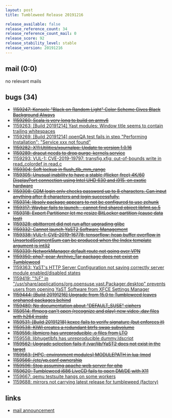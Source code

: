 ```yaml
---
layout: post
title: Tumbleweed Release 20191216

release_available: false
release_reference_count: 34
release_reference_count_mail: 0
release_score: 92
release_stability_level: stable
release_version: 20191216
---
```


## mail (0:0)

no relevant mails

## bugs (34)

<!--more-->

- ~~[1159247: Konsole "Black on Random Light" Color Scheme Gives Black Background Always](https://bugzilla.opensuse.org/show_bug.cgi?id=1159247)~~
- ~~[1159260: Scala is very long to build on armv6](https://bugzilla.opensuse.org/show_bug.cgi?id=1159260)~~
- [1159263: \[Build 20191214\] Yast modules: Window title seems to contain trailing whitespaces](https://bugzilla.opensuse.org/show_bug.cgi?id=1159263)
- [1159269: \[Build 20191214\] openQA test fails in step "Performing Installation": "Service xxx not found"](https://bugzilla.opensuse.org/show_bug.cgi?id=1159269)
- ~~[1159282: X11:Utilities/xournalpp: Update to version 1.0.16](https://bugzilla.opensuse.org/show_bug.cgi?id=1159282)~~
- ~~[1159289: dracut needs to drop purge-kernels.service](https://bugzilla.opensuse.org/show_bug.cgi?id=1159289)~~
- [1159293: VUL-1: CVE-2019-19797: transfig,xfig: out-of-bounds write in read_colordef in read.c](https://bugzilla.opensuse.org/show_bug.cgi?id=1159293)
- ~~[1159304: Soft lockup in flush_tlb_mm_range](https://bugzilla.opensuse.org/show_bug.cgi?id=1159304)~~
- ~~[1159305: Unusual inability to have a stable (flicker-free) 4K/60 DisplayPort connection using Intel UHD 630 and i915, on exotic hardware](https://bugzilla.opensuse.org/show_bug.cgi?id=1159305)~~
- ~~[1159308: GDM login only checks password up to 8 characters.  Can input anything after 8 characters and login successfully.](https://bugzilla.opensuse.org/show_bug.cgi?id=1159308)~~
- ~~[1159314: libsolv package appears to not be configured to use zchunk](https://bugzilla.opensuse.org/show_bug.cgi?id=1159314)~~
- ~~[1159317: Waybar fails to launch - cannot find shared object libfmt.so.5](https://bugzilla.opensuse.org/show_bug.cgi?id=1159317)~~
- ~~[1159318: Expert Partitioner let me resize BitLocker partition (cause data lost)](https://bugzilla.opensuse.org/show_bug.cgi?id=1159318)~~
- ~~[1159328: qbittorrent did not run after upgrading glibc](https://bugzilla.opensuse.org/show_bug.cgi?id=1159328)~~
- ~~[1159332: Cannot launch YaST2 Software Management](https://bugzilla.opensuse.org/show_bug.cgi?id=1159332)~~
- ~~[1159338: VUL-1: CVE-2019-16778: tensorflow: heap buffer overflow in UnsortedSegmentSum can be produced when the Index template argument is int32](https://bugzilla.opensuse.org/show_bug.cgi?id=1159338)~~
- ~~[1159339: NetworkManager default route not going over VPN](https://bugzilla.opensuse.org/show_bug.cgi?id=1159339)~~
- ~~[1159350: php7-pear-Archive_Tar package does not exist on Tumbleweed](https://bugzilla.opensuse.org/show_bug.cgi?id=1159350)~~
- [1159363: YaST's HTTP Server Configuration not saving correctly server module enabled/disabled states](https://bugzilla.opensuse.org/show_bug.cgi?id=1159363)
- [1159419: "%F" in "/usr/share/applications/org.opensuse.yast.Packager.desktop" prevents users from opening YaST Software from XFCE Settings Manager](https://bugzilla.opensuse.org/show_bug.cgi?id=1159419)
- ~~[1159444: \[Build 20191216\] Upgrade from 15.0 to Tumbleweed leaves orphaned packages behind](https://bugzilla.opensuse.org/show_bug.cgi?id=1159444)~~
- ~~[1159480: No documentation about "DEFAULT_SUSE" ciphers](https://bugzilla.opensuse.org/show_bug.cgi?id=1159480)~~
- ~~[1159514: ffmpeg can't open (recognize and play) new video .dav files with h264 inside](https://bugzilla.opensuse.org/show_bug.cgi?id=1159514)~~
- ~~[1159531: \[Build 20191218\] kexec fails to verify signature (but enforces it)](https://bugzilla.opensuse.org/show_bug.cgi?id=1159531)~~
- ~~[1159538: KIWI creates a   redundant btrfs swap subvolume](https://bugzilla.opensuse.org/show_bug.cgi?id=1159538)~~
- ~~[1159556: libmicro has unreproducible .o files from LTO](https://bugzilla.opensuse.org/show_bug.cgi?id=1159556)~~
- [1159558: libhugetlbfs has unreproducible dummy.ldscript](https://bugzilla.opensuse.org/show_bug.cgi?id=1159558)
- ~~[1159562: Upgrade selection fails if /var/lib/YaST2 does not exist in the target](https://bugzilla.opensuse.org/show_bug.cgi?id=1159562)~~
- ~~[1159563: \[HPC, environment modules\]  MODULEPATH in lua-lmod](https://bugzilla.opensuse.org/show_bug.cgi?id=1159563)~~
- ~~[1159566: /etc/yp.conf ownership](https://bugzilla.opensuse.org/show_bug.cgi?id=1159566)~~
- ~~[1159596: Stop assuming apache web server for php](https://bugzilla.opensuse.org/show_bug.cgi?id=1159596)~~
- ~~[1159620: Tumbleweed i686 LiveCD fails to open DM/DE with X11](https://bugzilla.opensuse.org/show_bug.cgi?id=1159620)~~
- [1159667: qemu testsuite hangs on some workers](https://bugzilla.opensuse.org/show_bug.cgi?id=1159667)
- [1159688: mirrors not carrying latest release for tumbleweed (factory)](https://bugzilla.opensuse.org/show_bug.cgi?id=1159688)



## links

- [mail announcement](https://lists.opensuse.org/opensuse-factory/2019-12/msg00119.html)
